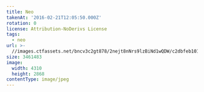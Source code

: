 ```yaml
---
title: Neo
takenAt: '2016-02-21T12:05:50.000Z'
rotation: 0
license: Attribution-NoDerivs License
tags:
  - neo
url: >-
  //images.ctfassets.net/bncv3c2gt878/2nejt8nNrs9lzBiNd1wQDW/c2dbfeb101689428582f7c087a6aa1b3/neo_24539378774_o
size: 3461483
image:
  width: 4310
  height: 2868
contentType: image/jpeg
---
```


